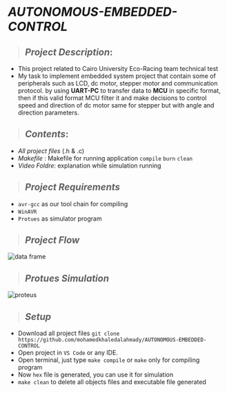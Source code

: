 # _**AUTONOMOUS-EMBEDDED-CONTROL**_
> ## _Project Description_:
   * This project related to Cairo University Eco-Racing team technical test
   * My task to implement embedded system project that contain some of peripherals such as LCD, dc motor, stepper motor and communication protocol. by using **UART-PC** to transfer data to **MCU** in specific format, then if this valid format MCU filter it and make decisions to control speed and direction of dc motor same for stepper but with angle and direction parameters.
> ## _Contents_:
   * _All project files_ (.h & .c)
   * _Makefile_ : Makefile for running application `compile` `burn` `clean`
   * _Video Foldre_: explanation while simulation running
> ## _Project Requirements_
* `avr-gcc` as our tool chain for compiling
* `WinAVR`
* `Protues` as simulator program


> ## _Project Flow_

![data frame](https://user-images.githubusercontent.com/67025780/189889596-feb53074-a8b8-40d1-a58f-cfca5498a2ce.PNG)

> ## _Protues Simulation_

![proteus](https://user-images.githubusercontent.com/67025780/189891336-032759d2-c7c5-4d39-addc-f5924a40d215.PNG)


> ## _Setup_
  * Download all project files `git clone https://github.com/mohamedkhaledalahmady/AUTONOMOUS-EMBEDDED-CONTROL`
  * Open project in `VS Code` or any IDE.
  * Open terminal, just type `make compile` or `make` only for compiling program
  * Now `hex` file is generated, you can use it for simulation
  * `make clean` to delete all objects files and executable file generated

